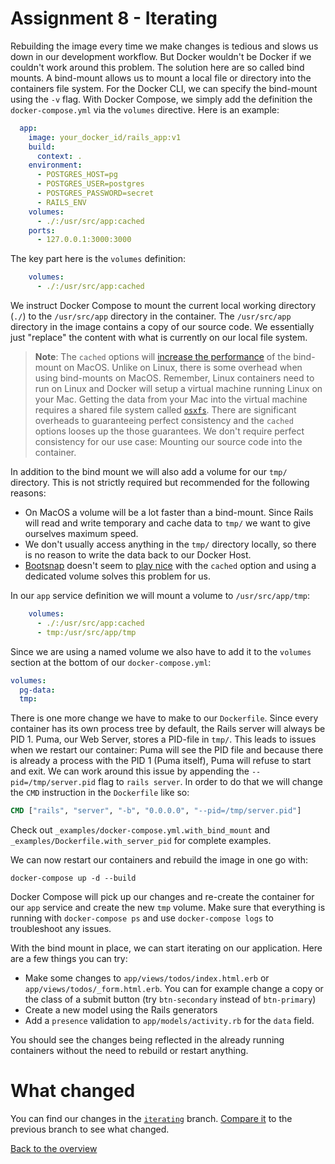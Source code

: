 # Assignment 8 - Iterating
Rebuilding the image every time we make changes is tedious and slows us down in our development workflow. But Docker wouldn't be Docker if we couldn't work around this problem. The solution here are so called bind mounts. A bind-mount allows us to mount a local file or directory into the containers file system. For the Docker CLI, we can specify the bind-mount using the `-v` flag. With Docker Compose, we simply add the definition the `docker-compose.yml` via the `volumes` directive. Here is an example:

```yaml
  app:
    image: your_docker_id/rails_app:v1
    build:
      context: .
    environment:
      - POSTGRES_HOST=pg
      - POSTGRES_USER=postgres
      - POSTGRES_PASSWORD=secret
      - RAILS_ENV
    volumes:
      - ./:/usr/src/app:cached
    ports:
      - 127.0.0.1:3000:3000
```

The key part here is the `volumes` definition:
```yaml
    volumes:
      - ./:/usr/src/app:cached
```

We instruct Docker Compose to mount the current local working directory (`./`) to the `/usr/src/app` directory in the container. The `/usr/src/app` directory in the image contains a copy of our source code. We essentially just "replace" the content with what is currently on our local file system.

> **Note**: The `cached` options will [increase the performance](https://docs.docker.com/docker-for-mac/osxfs-caching/) of the bind-mount on MacOS. Unlike on Linux, there is some overhead when using bind-mounts on MacOS. Remember, Linux containers need to run on Linux and Docker will setup a virtual machine running Linux on your Mac. Getting the data from your Mac into the virtual machine requires a shared file system called [`osxfs`](https://docs.docker.com/docker-for-mac/osxfs/). There are significant overheads to guaranteeing perfect consistency and the `cached` options looses up the those guarantees. We don't require perfect consistency for our use case: Mounting our source code into the container.

In addition to the bind mount we will also add a volume for our `tmp/` directory. This is not strictly required but recommended for the following reasons:
* On MacOS a volume will be a lot faster than a bind-mount. Since Rails will read and write temporary and cache data to `tmp/` we want to give ourselves maximum speed.
* We don't usually access anything in the `tmp/` directory locally, so there is no reason to write the data back to our Docker Host.
* [Bootsnap](https://github.com/Shopify/bootsnap) doesn't seem to [play nice](https://github.com/Shopify/bootsnap/issues/177) with the `cached` option and using a dedicated volume solves this problem for us.

In our `app` service definition we will mount a volume to `/usr/src/app/tmp`:
```yaml
    volumes:
      - ./:/usr/src/app:cached
      - tmp:/usr/src/app/tmp
```

Since we are using a named volume we also have to add it to the `volumes` section at the bottom of our `docker-compose.yml`:
```yaml
volumes:
  pg-data:
  tmp:
```

There is one more change we have to make to our `Dockerfile`. Since every container has its own process tree by default, the Rails server will always be PID 1. Puma, our Web Server, stores a PID-file in `tmp/`. This leads to issues when we restart our container: Puma will see the PID file and because there is already a process with the PID 1 (Puma itself), Puma will refuse to start and exit. We can work around this issue by appending the `--pid=/tmp/server.pid` flag to `rails server`. In order to do that we will change the `CMD` instruction in the `Dockerfile` like so:

```Dockerfile
CMD ["rails", "server", "-b", "0.0.0.0", "--pid=/tmp/server.pid"]
```

Check out `_examples/docker-compose.yml.with_bind_mount` and `_examples/Dockerfile.with_server_pid` for complete examples.


We can now restart our containers and rebuild the image in one go with:
```
docker-compose up -d --build
```

Docker Compose will pick up our changes and re-create the container for our `app` service and create the new `tmp` volume. Make sure that everything is running with `docker-compose ps` and use `docker-compose logs` to troubleshoot any issues.

With the bind mount in place, we can start iterating on our application. Here are a few things you can try:
* Make some changes to `app/views/todos/index.html.erb` or `app/views/todos/_form.html.erb`. You can for example change a copy or the class of a submit button (try `btn-secondary` instead of `btn-primary`)
* Create a new model using the Rails generators
* Add a `presence` validation to `app/models/activity.rb` for the `data` field.

You should see the changes being reflected in the already running containers without the need to rebuild or restart anything.

# What changed
You can find our changes in the [`iterating`](https://github.com/jfahrer/dockerizing_rails/tree/iterating) branch. [Compare it](https://github.com/jfahrer/dockerizing_rails/compare/glueing_things_together...iterating) to the previous branch to see what changed.

[Back to the overview](../README.md#assignments)
